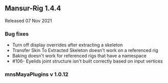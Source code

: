 ## Mansur-Rig 1.4.4
Released 07 Nov 2021

### Bug fixes
- Turn off display overrides after extracting a skeleton
- Transfer Skin To Extracted Skeleton doesn't work on a referenced rig
- Baking doesn't work for referenced rigs that have a namespace
- \#106- Eyelids joint structure isn't built correctly based on input vertices

### mnsMayaPlugins v 1.0.12